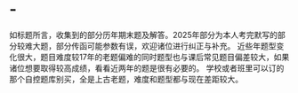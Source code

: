 # -
如标题所言，收集到的部分历年期末题及解答。2025年部分为本人考完默写的部分较难大题，部分传函可能参数有误，欢迎诸位进行纠正与补充。
近些年题型变化很大，题目难度较17年的老题偏难的同时题型也与课后常见题目偏差较大，如果诸位想要取得较高成绩，看看近两年的题是很有必要的。
学校或者班里可以订的那个自控题库别买，全是上古老题，难度和题型都与现在差距较大。
